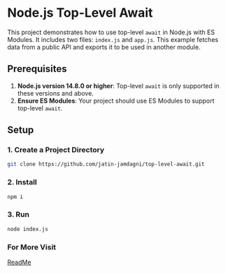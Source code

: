# Node.js Top-Level Await

This project demonstrates how to use top-level `await` in Node.js with ES Modules. It includes two files: `index.js` and `app.js`. This example fetches data from a public API and exports it to be used in another module.

## Prerequisites

1. **Node.js version 14.8.0 or higher**: Top-level `await` is only supported in these versions and above.
2. **Ensure ES Modules**: Your project should use ES Modules to support top-level `await`.

## Setup

### 1. Create a Project Directory

```bash
git clone https://github.com/jatin-jamdagni/top-level-await.git
```

### 2. Install 
```bash
npm i
```

### 3. Run 
```bash
node index.js
```

### For More Visit 
[ReadMe](https://developer.mozilla.org/en-US/docs/Web/JavaScript/Reference/Operators/await)
